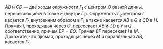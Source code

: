 $AB$ и $CD$ — две хорды окружности $\Gamma_{1}$ с центром $O$ разной длины, пересекающиеся в точке $E$ (внутри $\Gamma_{1}$). Окружность $\Gamma_{2}$ центром $I$ касается $\Gamma_{1}$ внутренним образом в $F$, а также касается $AB$ в $G$ и $CD$ в $H$. Прямая $l$, проходящая через $O$, пересекает $AB$ и $CD$ в $P$ и $Q$, соответственно, причем $EP = EQ$. Прямая $EF$ пересекает $l$ в $M$. Докажите, что прямая, проходящая через $M$ и параллельная $AB$, касается $\Gamma_{1}$